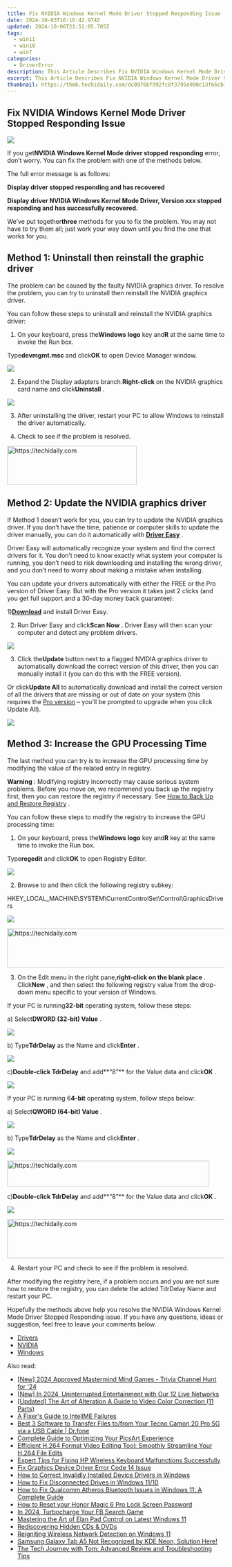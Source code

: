 ```yaml
---
title: Fix NVIDIA Windows Kernel Mode Driver Stopped Responding Issue
date: 2024-10-03T16:16:42.974Z
updated: 2024-10-06T21:51:05.785Z
tags:
  - win11
  - win10
  - win7
categories:
  - DriverError
description: This Article Describes Fix NVIDIA Windows Kernel Mode Driver Stopped Responding Issue
excerpt: This Article Describes Fix NVIDIA Windows Kernel Mode Driver Stopped Responding Issue
thumbnail: https://thmb.techidaily.com/dc0976bf992fc8f3795e090c13f66cb1c6f1455915fe3cbbbf65ceba836d3f9e.jpg
---
```


## Fix NVIDIA Windows Kernel Mode Driver Stopped Responding Issue

![](https://images.drivereasy.com/wp-content/uploads/2019/01/image-37.png)

 If you get**NVIDIA Windows Kernel Mode driver stopped responding** error, don’t worry. You can fix the problem with one of the methods below.  

The full error message is as follows:

**Display driver stopped responding and has recovered**

 **Display driver NVIDIA Windows Kernel Mode Driver, Version xxx stopped responding and has successfully recovered.**

 We’ve put together**three** methods for you to fix the problem. You may not have to try them all; just work your way down until you find the one that works for you.

## Method 1: Uninstall then reinstall the graphic driver

 The problem can be caused by the faulty NVIDIA graphics driver. To resolve the problem, you can try to uninstall then reinstall the NVIDIA graphics driver.

 You can follow these steps to uninstall and reinstall the NVIDIA graphics driver:

 1) On your keyboard, press the**Windows logo** key and**R** at the same time to invoke the Run box.

 Type**devmgmt.msc** and click**OK** to open Device Manager window.

![](https://images.drivereasy.com/wp-content/uploads/2019/01/image-23.png)

 2) Expand the Display adapters branch.**Right-click** on the NVIDIA graphics card name and click**Uninstall** .

![](https://images.drivereasy.com/wp-content/uploads/2019/01/image-24.png)

 3) After uninstalling the driver, restart your PC to allow Windows to reinstall the driver automatically.

 4) Check to see if the problem is resolved.

<!-- affiliate ads begin -->
<a href="https://aligracehair.sjv.io/c/5597632/1915865/19272" target="_top" id="1915865">
  <img src="//a.impactradius-go.com/display-ad/19272-1915865" border="0" alt="https://techidaily.com" width="300" height="90"/>
</a>
<img height="0" width="0" src="https://aligracehair.sjv.io/i/5597632/1915865/19272" style="position:absolute;visibility:hidden;" border="0" />
<!-- affiliate ads end -->

## Method 2: Update the NVIDIA graphics driver

 If Method 1 doesn’t work for you, you can try to update the NVIDIA graphics driver. If you don’t have the time, patience or computer skills to update the driver manually, you can do it automatically with [**Driver Easy**](https://tools.techidaily.com/drivereasy/download/) .

 Driver Easy will automatically recognize your system and find the correct drivers for it. You don’t need to know exactly what system your computer is running, you don’t need to risk downloading and installing the wrong driver, and you don’t need to worry about making a mistake when installing.

 You can update your drivers automatically with either the FREE or the Pro version of Driver Easy. But with the Pro version it takes just 2 clicks (and you get full support and a 30-day money back guarantee):

 1)[**Download**](https://tools.techidaily.com/drivereasy/download/)  and install Driver Easy.

 2) Run Driver Easy and click**Scan Now** . Driver Easy will then scan your computer and detect any problem drivers.

![](https://images.drivereasy.com/wp-content/uploads/2019/01/image-26.png)

 3) Click the**Update** button next to a flagged NVIDIA graphics driver to automatically download the correct version of this driver, then you can manually install it (you can do this with the FREE version).

 Or click**Update All** to automatically download and install the correct version of all the drivers that are missing or out of date on your system (this requires the [Pro version](https://tools.techidaily.com/drivereasy/download/) – you’ll be prompted to upgrade when you click Update All).

![](https://images.drivereasy.com/wp-content/uploads/2019/01/image-27.png)

## Method 3: Increase the GPU Processing Time  

 The last method you can try is to increase the GPU processing time by modifying the value of the related entry in registry.  

**Warning** : Modifying registry incorrectly may cause serious system problems. Before you move on, we recommend you back up the registry first, then you can restore the registry if necessary. See [How to Back Up and Restore Registry](https://tools.techidaily.com/drivereasy/download/) .  

 You can follow these steps to modify the registry to increase the GPU processing time:

 1) On your keyboard, press the**Windows logo** key and**R** key at the same time to invoke the Run box.  

 Type**regedit** and click**OK** to open Registry Editor.

![](https://images.drivereasy.com/wp-content/uploads/2019/01/image-28.png)

2) Browse to and then click the following registry subkey:

HKEY_LOCAL_MACHINE\SYSTEM\CurrentControlSet\Control\GraphicsDrivers

![](https://images.drivereasy.com/wp-content/uploads/2019/01/image-29.png)

<!-- affiliate ads begin -->
<a href="https://unicoeye.pxf.io/c/5597632/2134240/18498" target="_top" id="2134240">
  <img src="//a.impactradius-go.com/display-ad/18498-2134240" border="0" alt="https://techidaily.com" width="540" height="90"/>
</a>
<img height="0" width="0" src="https://unicoeye.pxf.io/i/5597632/2134240/18498" style="position:absolute;visibility:hidden;" border="0" />
<!-- affiliate ads end -->

 3) On the Edit menu in the right pane,**right-click on the blank place** . Click**New** , and then select the following registry value from the drop-down menu specific to your version of Windows.

 If your PC is running**32-bit** operating system, follow these steps:

 a) Select**DWORD (32-bit) Value** .

![](https://images.drivereasy.com/wp-content/uploads/2019/01/image-30.png)

 b) Type**TdrDelay** as the Name and click**Enter** .

![](https://images.drivereasy.com/wp-content/uploads/2019/01/image-31.png)

 c)**Double-click TdrDelay** and add**“8”** for the Value data and click**OK** .

![](https://images.drivereasy.com/wp-content/uploads/2019/01/image-32.png)

 If your PC is running 6**4-bit** operating system, follow steps below:

 a) Select**QWORD (64-bit) Value** .

![](https://images.drivereasy.com/wp-content/uploads/2019/01/image-33.png)

 b) Type**TdrDelay** as the Name and click**Enter** .

![](https://images.drivereasy.com/wp-content/uploads/2019/01/image-34.png)

<!-- affiliate ads begin -->
<a href="https://aligracehair.sjv.io/c/5597632/2135374/19272" target="_top" id="2135374">
  <img src="//a.impactradius-go.com/display-ad/19272-2135374" border="0" alt="https://techidaily.com" width="468" height="60"/>
</a>
<img height="0" width="0" src="https://aligracehair.sjv.io/i/5597632/2135374/19272" style="position:absolute;visibility:hidden;" border="0" />
<!-- affiliate ads end -->

 c)**Double-click TdrDelay** and add**“8”** for the Value data and click**OK** .

![](https://images.drivereasy.com/wp-content/uploads/2019/01/image-36.png)

<!-- affiliate ads begin -->
<a href="https://aligracehair.sjv.io/c/5597632/2012434/19272" target="_top" id="2012434">
  <img src="//a.impactradius-go.com/display-ad/19272-2012434" border="0" alt="https://techidaily.com" width="728" height="90"/>
</a>
<img height="0" width="0" src="https://aligracehair.sjv.io/i/5597632/2012434/19272" style="position:absolute;visibility:hidden;" border="0" />
<!-- affiliate ads end -->

 4) Restart your PC and check to see if the problem is resolved.  

 After modifying the registry here, if a problem occurs and you are not sure how to restore the registry, you can delete the added TdrDelay Name and restart your PC.  

 Hopefully the methods above help you resolve the NVIDIA Windows Kernel Mode Driver Stopped Responding issue. If you have any questions, ideas or suggestion, feel free to leave your comments below.  

* [Drivers](https://tools.techidaily.com/drivereasy/download/)
* [NVIDIA](https://tools.techidaily.com/drivereasy/download/)
* [Windows](https://tools.techidaily.com/drivereasy/download/)

<ins class="adsbygoogle"
     style="display:block"
     data-ad-format="autorelaxed"
     data-ad-client="ca-pub-7571918770474297"
     data-ad-slot="1223367746"></ins>

<ins class="adsbygoogle"
     style="display:block"
     data-ad-client="ca-pub-7571918770474297"
     data-ad-slot="8358498916"
     data-ad-format="auto"
     data-full-width-responsive="true"></ins>

<span class="atpl-alsoreadstyle">Also read:</span>
<div><ul>
<li><a href="https://fox-hovers.techidaily.com/new-2024-approved-mastermind-mind-games-trivia-channel-hunt-for-24/"><u>[New] 2024 Approved Mastermind Mind Games - Trivia Channel Hunt for '24</u></a></li>
<li><a href="https://fox-links.techidaily.com/new-in-2024-uninterrupted-entertainment-with-our-12-live-networks/"><u>[New] In 2024, Uninterrupted Entertainment with Our 12 Live Networks</u></a></li>
<li><a href="https://some-skills.techidaily.com/updated-the-art-of-alteration-a-guide-to-video-color-correction-11-parts/"><u>[Updated] The Art of Alteration A Guide to Video Color Correction (11 Parts)</u></a></li>
<li><a href="https://driver-error.techidaily.com/a-fixers-guide-to-intellme-failures/"><u>A Fixer's Guide to IntellME Failures</u></a></li>
<li><a href="https://blog-min.techidaily.com/best-3-software-to-transfer-files-tofrom-your-tecno-camon-20-pro-5g-via-a-usb-cable-drfone-by-drfone-transfer-from-android-transfer-from-android/"><u>Best 3 Software to Transfer Files to/from Your Tecno Camon 20 Pro 5G via a USB Cable | Dr.fone</u></a></li>
<li><a href="https://fox-http.techidaily.com/complete-guide-to-optimizing-your-picsart-experience/"><u>Complete Guide to Optimizing Your PicsArt Experience</u></a></li>
<li><a href="https://some-knowledge.techidaily.com/efficient-h264-format-video-editing-tool-smoothly-streamline-your-h264-file-edits/"><u>Efficient H.264 Format Video Editing Tool: Smoothly Streamline Your H.264 File Edits</u></a></li>
<li><a href="https://driver-error.techidaily.com/expert-tips-for-fixing-hp-wireless-keyboard-malfunctions-successfully/"><u>Expert Tips for Fixing HP Wireless Keyboard Malfunctions Successfully</u></a></li>
<li><a href="https://driver-error.techidaily.com/fix-graphics-device-driver-error-code-14-issue/"><u>Fix Graphics Device Driver Error Code 14 Issue</u></a></li>
<li><a href="https://driver-error.techidaily.com/how-to-correct-invalidly-installed-device-drivers-in-windows/"><u>How to Correct Invalidly Installed Device Drivers in Windows</u></a></li>
<li><a href="https://driver-error.techidaily.com/how-to-fix-disconnected-drives-in-windows-1110/"><u>How to Fix Disconnected Drives in Windows 11/10</u></a></li>
<li><a href="https://driver-error.techidaily.com/how-to-fix-qualcomm-atheros-bluetooth-issues-in-windows-11-a-complete-guide/"><u>How to Fix Qualcomm Atheros Bluetooth Issues in Windows 11: A Complete Guide</u></a></li>
<li><a href="https://easy-unlock-android.techidaily.com/how-to-reset-your-honor-magic-6-pro-lock-screen-password-by-drfone-android/"><u>How to Reset your Honor Magic 6 Pro Lock Screen Password</u></a></li>
<li><a href="https://facebook-video-recording.techidaily.com/in-2024-turbocharge-your-fb-search-game/"><u>In 2024, Turbocharge Your FB Search Game</u></a></li>
<li><a href="https://driver-error.techidaily.com/mastering-the-art-of-elan-pad-control-on-latest-windows-11/"><u>Mastering the Art of Elan Pad Control on Latest Windows 11</u></a></li>
<li><a href="https://driver-error.techidaily.com/rediscovering-hidden-cds-and-dvds/"><u>Rediscovering Hidden CDs & DVDs</u></a></li>
<li><a href="https://win11-tips.techidaily.com/reigniting-wireless-network-detection-on-windows-11/"><u>Reigniting Wireless Network Detection on Windows 11</u></a></li>
<li><a href="https://driver-error.techidaily.com/1721101110804-samsung-galaxy-tab-a5-not-recognized-by-kde-neon-solution-here/"><u>Samsung Galaxy Tab A5 Not Recognized by KDE Neon, Solution Here!</u></a></li>
<li><a href="https://hardware-tips.techidaily.com/the-tech-journey-with-tom-advanced-review-and-troubleshooting-tips/"><u>The Tech Journey with Tom: Advanced Review and Troubleshooting Tips</u></a></li>
</ul></div>

